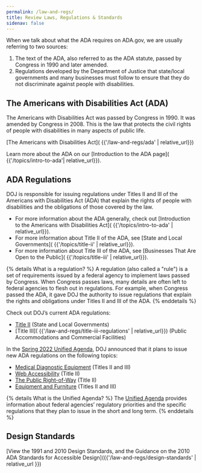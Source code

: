 ```yaml
---
permalink: /law-and-regs/
title: Review Laws, Regulations & Standards
sidenav: false
---
```


When we talk about what the ADA requires on ADA.gov, we are usually referring to two sources:

1. The text of the ADA, also referred to as the ADA statute, passed by Congress in
1990 and later amended.
2. Regulations developed by the Department of Justice that state/local governments
and many businesses must follow to ensure that they do not discriminate against
people with disabilities.

## The Americans with Disabilities Act (ADA)

The Americans with Disabilities Act was passed by Congress in 1990. It was amended
by Congress in 2008. This is the law that protects the civil rights of people with
disabilities in many aspects of public life.

[The Americans with Disabilities Act]( {{'/law-and-regs/ada' | relative_url}})

Learn more about the ADA on our [Introduction to the ADA page]( {{'/topics/intro-to-ada'| relative_url}}).

## ADA Regulations

DOJ is responsible for issuing regulations under Titles II and III of the Americans with Disabilities Act (ADA) that explain the rights of people with disabilities and the obligations of those covered by the law.

- For more information about the ADA generally, check out [Introduction to the Americans with Disabilities Act]( {{'/topics/intro-to-ada' | relative_url}}).
- For more information about Title II of the ADA, see [State and Local Governments]( {{'/topics/title-ii' | relative_url}}).
- For more information about Title III of the ADA, see [Businesses That Are Open to the Public]( {{'/topics/title-iii' | relative_url}}).

{% details What is a regulation? %}
A regulation (also called a "rule") is a set of requirements issued by a federal agency to implement laws passed by Congress.  When Congress passes laws, many details are often left to federal agencies to flesh out in regulations.  For example, when Congress passed the ADA, it gave DOJ the authority to issue regulations that explain the rights and obligations under Titles II and III of the ADA.
{% enddetails %}

Check out DOJ’s current ADA regulations:

- [Title II](https://www.ada.gov/regs2010/titleII_2010/title_ii_primer.html) (State and Local Governments)
- [Title III]( {{'/law-and-regs/title-iii-regulations' | relative_url}}) (Public Accommodations and Commercial Facilities)

In the [Spring 2022 Unified Agenda](https://www.reginfo.gov/public/do/eAgendaMain), DOJ announced that it plans to issue new ADA regulations on the following topics:

- [Medical Diagnostic Equipment](https://www.reginfo.gov/public/do/eAgendaViewRule?pubId=202204&RIN=1190-AA78) (Titles II and III)
- [Web Accessibility](https://www.reginfo.gov/public/do/eAgendaViewRule?pubId=202204&RIN=1190-AA79) (Title II)
- [The Public Right-of-Way](https://www.reginfo.gov/public/do/eAgendaViewRule?pubId=202204&RIN=1190-AA77) (Title II)
- [Equipment and Furniture](https://www.reginfo.gov/public/do/eAgendaViewRule?pubId=202204&RIN=1190-AA76) (Titles II and III)

{% details What is the Unified Agenda? %}
The [Unified Agenda](https://www.reginfo.gov/public/jsp/eAgenda/UA_About.myjsp) provides information about federal agencies’ regulatory priorities and the specific regulations that they plan to issue in the short and long term.
{% enddetails %}

## Design Standards

[View the 1991 and 2010 Design Standards, and the Guidance on the 2010 ADA Standards for Accessible Design]({{'/law-and-regs/design-standards' | relative_url }})
